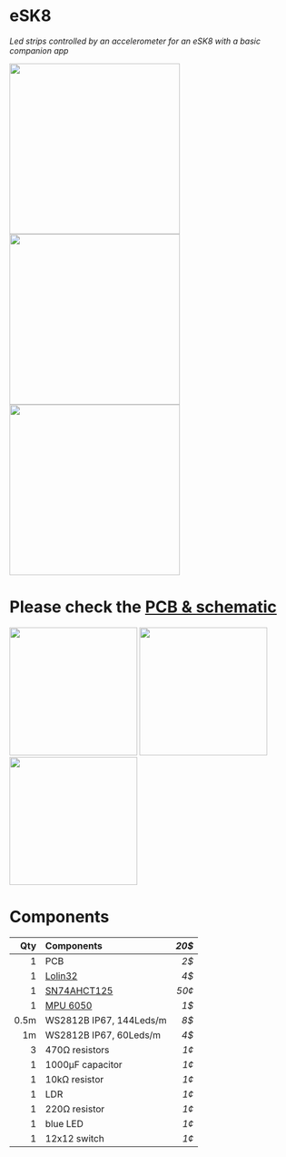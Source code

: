 # eSK8
*Led strips controlled by an accelerometer for an eSK8 with a basic companion app*

<img src="https://media.giphy.com/media/IhCHKo42Hx7WFkRmzQ/giphy.gif" height="300"> <img src="https://media.giphy.com/media/fY5xLxGayUptPZuTfG/giphy.gif" height="300"> <img src="https://media.giphy.com/media/RfYtkG17dUJyVmbPet/giphy.gif" height="300"> 

# Please check the [PCB & schematic](https://easyeda.com/seb.morin/esk8) 

<img src="https://i.imgur.com/27TWWlc.png" height="225"> <img src="https://i.imgur.com/bn5Pk2N.jpg" height="225"> <img src="https://i.imgur.com/fsrZ5Zs.jpg" height="225">

# Components 

Qty | Components | *20$*
---: | :---| ---:
1| PCB| *2$*
1|[Lolin32](https://wiki.wemos.cc/products:lolin32:lolin32)| *4$*
1|[SN74AHCT125](https://www.ti.com/product/SN74AHCT125) | *50¢*
1|[MPU 6050](https://invensense.tdk.com/products/motion-tracking/6-axis/mpu-6050/) | *1$*
0.5m|WS2812B IP67, 144Leds/m | *8$*
1m|WS2812B IP67, 60Leds/m | *4$*
3|470Ω resistors | *1¢*
1|1000μF capacitor | *1¢*
1|10kΩ resistor | *1¢*
1|LDR | *1¢*
1|220Ω resistor | *1¢*
1|blue LED | *1¢*
1|12x12 switch | *1¢*

